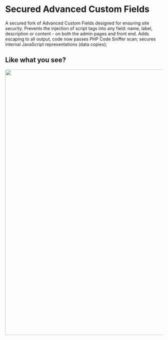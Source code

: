 # Secured Advanced Custom Fields

A secured fork of Advanced Custom Fields designed for ensuring site security. Prevents the injection of script tags into any field: name, label, description or content - on both the admin pages and front end. Adds escaping to all output, code now passes PHP Code Sniffer scan; secures internal JavaScript representations (data copies);

## Like what you see?

<p align="center">
<a href="http://10up.com/contact/"><img src="https://10up.com/uploads/2016/10/10up-Github-Banner.png" width="850"></a>
</p>

